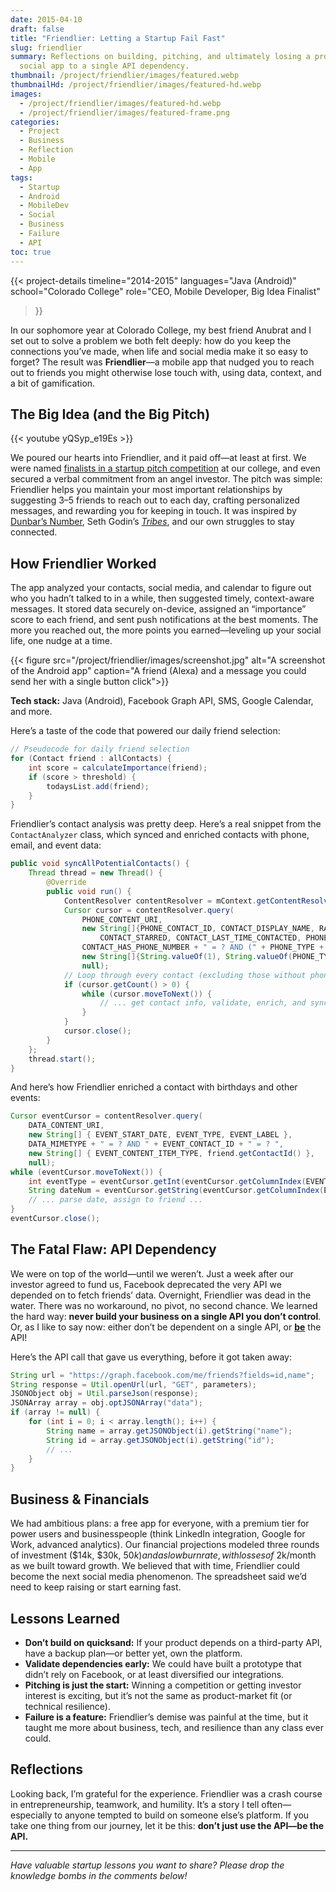 ```yaml
---
date: 2015-04-10
draft: false
title: "Friendlier: Letting a Startup Fail Fast"
slug: friendlier
summary: Reflections on building, pitching, and ultimately losing a promising
  social app to a single API dependency.
thumbnail: /project/friendlier/images/featured.webp
thumbnailHd: /project/friendlier/images/featured-hd.webp
images:
  - /project/friendlier/images/featured-hd.webp
  - /project/friendlier/images/featured-frame.png
categories:
  - Project
  - Business
  - Reflection
  - Mobile
  - App
tags:
  - Startup
  - Android
  - MobileDev
  - Social
  - Business
  - Failure
  - API
toc: true
---
```

{{< project-details 
  timeline="2014-2015" 
  languages="Java (Android)" 
  school="Colorado College" 
  role="CEO, Mobile Developer, Big Idea Finalist" 
>}}

In our sophomore year at Colorado College, my best friend Anubrat and I set out to solve a problem we both felt deeply: how do you keep the connections you’ve made, when life and social media make it so easy to forget? The result was **Friendlier**—a mobile app that nudged you to reach out to friends you might otherwise lose touch with, using data, context, and a bit of gamification.

## The Big Idea (and the Big Pitch)

{{< youtube yQSyp_e19Es >}}

We poured our hearts into Friendlier, and it paid off—at least at first. We were named [finalists in a startup pitch competition](https://thecatalystnews.com/2015/04/03/startups-take-the-next-step-for-the-big-idea-competition/#:~:text=Friendlier%20is%20another,and%20Soeren%20Walls.) at our college, and even secured a verbal commitment from an angel investor. The pitch was simple: Friendlier helps you maintain your most important relationships by suggesting 3–5 friends to reach out to each day, crafting personalized messages, and rewarding you for keeping in touch. It was inspired by [Dunbar’s Number](https://en.wikipedia.org/wiki/Dunbar%27s_number), Seth Godin’s *[Tribes](https://share.google/c3Qw55e8zdqp0aioB)*, and our own struggles to stay connected.

## How Friendlier Worked

The app analyzed your contacts, social media, and calendar to figure out who you hadn’t talked to in a while, then suggested timely, context-aware messages. It stored data securely on-device, assigned an “importance” score to each friend, and sent push notifications at the best moments. The more you reached out, the more points you earned—leveling up your social life, one nudge at a time.

{{< figure src="/project/friendlier/images/screenshot.jpg" alt="A screenshot of the Android app" caption="A friend (Alexa) and a message you could send her with a single button click">}}

**Tech stack:** Java (Android), Facebook Graph API, SMS, Google Calendar, and more.

Here’s a taste of the code that powered our daily friend selection:

```java
// Pseudocode for daily friend selection
for (Contact friend : allContacts) {
    int score = calculateImportance(friend);
    if (score > threshold) {
        todaysList.add(friend);
    }
}
```

Friendlier’s contact analysis was pretty deep. Here’s a real snippet from the `ContactAnalyzer` class, which synced and enriched contacts with phone, email, and event data:

```java
public void syncAllPotentialContacts() {
    Thread thread = new Thread() {
        @Override
        public void run() {
            ContentResolver contentResolver = mContext.getContentResolver();
            Cursor cursor = contentResolver.query(
                PHONE_CONTENT_URI,
                new String[]{PHONE_CONTACT_ID, CONTACT_DISPLAY_NAME, RAWCONTACT_VERSION,
                    CONTACT_STARRED, CONTACT_LAST_TIME_CONTACTED, PHONE_NUMBER, PHONE_TYPE},
                CONTACT_HAS_PHONE_NUMBER + " = ? AND (" + PHONE_TYPE + " = ? OR " + PHONE_TYPE + " = ? )",
                new String[]{String.valueOf(1), String.valueOf(PHONE_TYPE_MAIN), String.valueOf(PHONE_TYPE_MOBILE)},
                null);
            // Loop through every contact (excluding those without phone numbers) in the phone.
            if (cursor.getCount() > 0) {
                while (cursor.moveToNext()) {
                    // ... get contact info, validate, enrich, and sync ...
                }
            }
            cursor.close();
        }
    };
    thread.start();
}
```

And here’s how Friendlier enriched a contact with birthdays and other events:

```java
Cursor eventCursor = contentResolver.query(
    DATA_CONTENT_URI,
    new String[] { EVENT_START_DATE, EVENT_TYPE, EVENT_LABEL },
    DATA_MIMETYPE + " = ? AND " + EVENT_CONTACT_ID + " = ? ",
    new String[] { EVENT_CONTENT_ITEM_TYPE, friend.getContactId() },
    null);
while (eventCursor.moveToNext()) {
    int eventType = eventCursor.getInt(eventCursor.getColumnIndex(EVENT_TYPE));
    String dateNum = eventCursor.getString(eventCursor.getColumnIndex(EVENT_START_DATE));
    // ... parse date, assign to friend ...
}
eventCursor.close();
```

## The Fatal Flaw: API Dependency

We were on top of the world—until we weren’t. Just a week after our investor agreed to fund us, Facebook deprecated the very API we depended on to fetch friends’ data. Overnight, Friendlier was dead in the water. There was no workaround, no pivot, no second chance. We learned the hard way: **never build your business on a single API you don’t control**. Or, as I like to say now: either don’t be dependent on a single API, or **[be](https://www.youtube.com/watch?v=fBpojbwbx48)** the API!

Here’s the API call that gave us everything, before it got taken away:

```java
String url = "https://graph.facebook.com/me/friends?fields=id,name";
String response = Util.openUrl(url, "GET", parameters);
JSONObject obj = Util.parseJson(response);
JSONArray array = obj.optJSONArray("data");
if (array != null) {
    for (int i = 0; i < array.length(); i++) {
        String name = array.getJSONObject(i).getString("name");
        String id = array.getJSONObject(i).getString("id");
        // ...
    }
}
```

## Business & Financials

We had ambitious plans: a free app for everyone, with a premium tier for power users and businesspeople (think LinkedIn integration, Google for Work, advanced analytics). Our financial projections modeled three rounds of investment ($14k, $30k, $50k) and a slow burn rate, with losses of ~$2k/month as we built toward growth. We believed that with time, Friendlier could become the next social media phenomenon. The spreadsheet said we’d need to keep raising or start earning fast.

## Lessons Learned

* **Don’t build on quicksand:** If your product depends on a third-party API, have a backup plan—or better yet, own the platform.
* **Validate dependencies early:** We could have built a prototype that didn’t rely on Facebook, or at least diversified our integrations.
* **Pitching is just the start:** Winning a competition or getting investor interest is exciting, but it’s not the same as product-market fit (or technical resilience).
* **Failure is a feature:** Friendlier’s demise was painful at the time, but it taught me more about business, tech, and resilience than any class ever could.

## Reflections

Looking back, I’m grateful for the experience. Friendlier was a crash course in entrepreneurship, teamwork, and humility. It’s a story I tell often—especially to anyone tempted to build on someone else’s platform. If you take one thing from our journey, let it be this: **don’t just use the API—be the API.**

- - -

*Have valuable startup lessons you want to share? Please drop the knowledge bombs in the comments below!*
